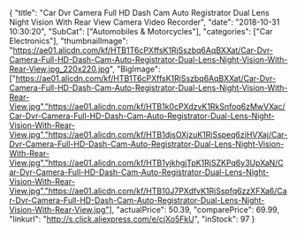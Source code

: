 {
	"title": "Car Dvr Camera Full HD Dash Cam Auto Registrator Dual Lens Night Vision With Rear View Camera Video Recorder",
	"date": "2018-10-31 10:30:20",
	"SubCat": ["Automobiles & Motorcycles"],
	"categories": ["Car Electronics"],
	"thumbnailImage": "https://ae01.alicdn.com/kf/HTB1T6cPXffsK1RjSszbq6AqBXXat/Car-Dvr-Camera-Full-HD-Dash-Cam-Auto-Registrator-Dual-Lens-Night-Vision-With-Rear-View.jpg_220x220.jpg",
	"BigImage": ["https://ae01.alicdn.com/kf/HTB1T6cPXffsK1RjSszbq6AqBXXat/Car-Dvr-Camera-Full-HD-Dash-Cam-Auto-Registrator-Dual-Lens-Night-Vision-With-Rear-View.jpg","https://ae01.alicdn.com/kf/HTB1k0cPXdzvK1RkSnfoq6zMwVXac/Car-Dvr-Camera-Full-HD-Dash-Cam-Auto-Registrator-Dual-Lens-Night-Vision-With-Rear-View.jpg","https://ae01.alicdn.com/kf/HTB1djsOXjzuK1RjSspeq6ziHVXaj/Car-Dvr-Camera-Full-HD-Dash-Cam-Auto-Registrator-Dual-Lens-Night-Vision-With-Rear-View.jpg","https://ae01.alicdn.com/kf/HTB1yjkhgjTpK1RjSZKPq6y3UpXaN/Car-Dvr-Camera-Full-HD-Dash-Cam-Auto-Registrator-Dual-Lens-Night-Vision-With-Rear-View.jpg","https://ae01.alicdn.com/kf/HTB10J7PXdfvK1RjSspfq6zzXFXa6/Car-Dvr-Camera-Full-HD-Dash-Cam-Auto-Registrator-Dual-Lens-Night-Vision-With-Rear-View.jpg"],
	"actualPrice": 50.39,
	"comparePrice": 69.99,
	"linkurl": "http://s.click.aliexpress.com/e/cjXo5FkU",
	"inStock": 97
}
